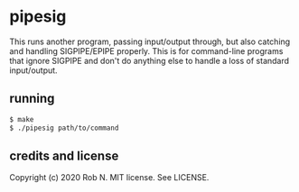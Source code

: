 # pipesig

This runs another program, passing input/output through, but also catching and
handling SIGPIPE/EPIPE properly. This is for command-line programs that ignore
SIGPIPE and don't do anything else to handle a loss of standard input/output.

## running

```bash
$ make
$ ./pipesig path/to/command
```

## credits and license

Copyright (c) 2020 Rob N. MIT license. See LICENSE.
